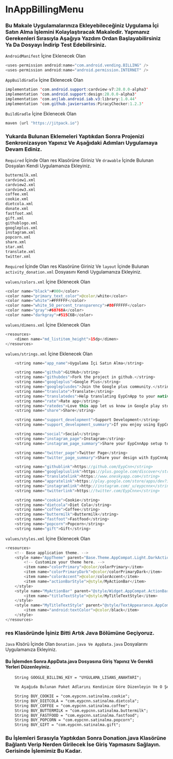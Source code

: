# InAppBillingMenu

### Bu Makale Uygulamalarınıza Ekleyebileceğiniz Uygulama İçi Satın Alma İşlemini Kolaylaştıracak Makaledir. Yapmanız Gerekenleri Sırasıyla Aşağıya Yazdım Ordan Başlayabilirsiniz Ya Da Dosyayı İndirip Test Edebilirsiniz.

`AndroidManifest` İçine Eklenecek Olan
```java
<uses-permission android:name="com.android.vending.BILLING" />
<uses-permission android:name="android.permission.INTERNET" />
```

`AppBuildGradle` İçine Eklenecek Olan
```java
implementation 'com.android.support:cardview-v7:28.0.0-alpha3'
implementation 'com.android.support:design:28.0.0-alpha3'
implementation 'com.anjlab.android.iab.v3:library:1.0.44'
implementation 'com.github.javiersantos:PiracyChecker:1.2.3'
```

`BuildGradle` İçine Eklenecek Olan
```java
maven {url "https://jitpack.io"}
```

### Yukarda Bulunan Eklemeleri Yaptıkdan Sonra Projenizi Senkronizasyon Yapınız Ve Aşağıdaki Adımları Uygulamaya Devam Ediniz.

`Required` İçinde Olan res Klasörüne Giriniz Ve `drawable` İçinde Bulunan Dosyaları Kendi Uygulamanıza Ekleyiniz.
```xml
buttermilk.xml
cardview1.xml
cardview2.xml
cardview3.xml
coffee.xml
cookie.xml
dietcola.xml
donate.xml
fastfoot.xml
gift.xml
githublogo.xml
googleplus.xml
instagram.xml
popcorn.xml
share.xml
star.xml
translate.xml
twitter.xml
```

`Required` İçinde Olan res Klasörüne Giriniz Ve `layout` İçinde Bulunan `activity_donation.xml` Dosyasını Kendi Uygulamanıza Ekleyiniz.


`values/colors.xml` İçine Eklenecek Olan
```java
<color name="black">#000</color>
<color name="primary_text_color">@color/white</color>
<color name="white">#FFFFFF</color>
<color name="white_50_percent_transparency">#80FFFFFF</color>
<color name="gray">#68768A</color>
<color name="darkgray">#515C6B</color>
```

`values/dimens.xml` İçine Eklenecek Olan
```java
<resources>
    <dimen name="md_listitem_height">15dp</dimen>
</resources>
```

`values/strings.xml` İçine Eklenecek Olan
```java
    <string name="app_name">Uygulama İçi Satın Alma</string>

    <string name="github">GitHub</string>
    <string name="githubdes">Fork the project in github.</string>
    <string name="googleplus">Google Plus</string>
    <string name="googleplusdes">Join the Google plus community.</string>
    <string name="translate">Translate</string>
    <string name="translatedes">Help translating EypCnApp to your native language.</string>
    <string name="rate">Rate app</string>
    <string name="ratedes">Love this app let us know in Google play store to provide better experience</string>
    <string name="share">Share</string>

    <string name="support_development">Support Development</string>
    <string name="support_development_summary">If you enjoy using EypCnnApp consider donation as support to my work.</string>

    <string name="social">Social</string>
    <string name="instagram_page">Instagram</string>
    <string name="instagram_page_summary">Share your EypCnnApp setup to show case in instagram</string>

    <string name="twitter_page">Twitter Page</string>
    <string name="twitter_page_summary">Share your design with EypCnnApp</string>

    <string name="githublink">https://github.com/EypCnn</string>
    <string name="googlepluslink">https://plus.google.com/discover</string>
    <string name="translatelink">https://www.oneskyapp.com</string>
    <string name="appratelink">https://play.google.com/store/apps/dev?id=7415576443690303724</string>
    <string name="instagramlink">http://instagram.com/_u/eypcnnx</string>
    <string name="twitterlink">https://twitter.com/EypCnnx</string>

    <string name="cookie">Cookie</string>
    <string name="dietcola">Diet Cola</string>
    <string name="coffee">Coffee</string>
    <string name="buttermilk">Buttermilk</string>
    <string name="fastfoot">Fastfood</string>
    <string name="popcorn">Popcorn</string>
    <string name="gift">Gift</string>
```

`values/styles.xml` İçine Eklenecek Olan
```java
<resources>
    <!-- Base application theme. -->
    <style name="AppTheme" parent="Base.Theme.AppCompat.Light.DarkActionBar">
        <!-- Customize your theme here. -->
        <item name="colorPrimary">@color/colorPrimary</item>
        <item name="colorPrimaryDark">@color/colorPrimaryDark</item>
        <item name="colorAccent">@color/colorAccent</item>
        <item name="actionBarStyle">@style/MyActionBar</item>
    </style>
    <style name="MyActionBar" parent="@style/Widget.AppCompat.ActionBar.Solid">
        <item name="titleTextStyle">@style/MyTitleTextStyle</item>
    </style>
    <style name="MyTitleTextStyle" parent="@style/TextAppearance.AppCompat.Widget.ActionBar.Title">
        <item name="android:textColor">@color/black</item>
    </style>
</resources>
```

### res Klasöründe İşiniz Bitti Artık Java Bölümüne Geçiyoruz.

`Java` Klsörü İçinde Olan `Donation.java Ve AppData.java` Dosyalarını Uygulamanıza Ekleyiniz.

#### Bu İşlemden Sonra AppData.java Dosyasına Giriş Yapınız Ve Gerekli Yerleri Düzenleyiniz.

```xml
    String GOOGLE_BILLING_KEY = "UYGULAMA_LISANS_ANAHTARI";

    Ve Aşağıda Bulunan Paket Adlarını Kendinize Göre Düzenleyin Ve O Şekilde Play Console Uygulamasında Ekleme Yapınız.

    String BUY_COOKIE = "com.eypcnn.satinalma.cookie";
    String BUY_DIETCOLA = "com.eypcnn.satinalma.dietcola";
    String BUY_COFFEE = "com.eypcnn.satinalma.coffee";
    String BUY_BUTTERMILK = "com.eypcnn.satinalma.buttermilk";
    String BUY_FASTFOOD = "com.eypcnn.satinalma.fastfood";
    String BUY_POPCORN = "com.eypcnn.satinalma.popcorn";
    String BUY_GIFT = "com.eypcnn.satinalma.gift";
```


### Bu İşlemleri Sırasıyla Yaptıkdan Sonra Donation.java Klasörüne Bağlantı Verip Nerden Girilecek İse Giriş Yapmasını Sağlayın. Gerisinde İşlemimiz Bu Kadar. 

